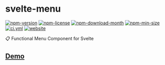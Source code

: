 <!----- BEGIN GHOST DOCS HEADER ----->

# svelte-menu

[![npm-version](https://img.shields.io/npm/v/@jill64/svelte-menu)](https://npmjs.com/package/@jill64/svelte-menu) [![npm-license](https://img.shields.io/npm/l/@jill64/svelte-menu)](https://npmjs.com/package/@jill64/svelte-menu) [![npm-download-month](https://img.shields.io/npm/dm/@jill64/svelte-menu)](https://npmjs.com/package/@jill64/svelte-menu) [![npm-min-size](https://img.shields.io/bundlephobia/min/@jill64/svelte-menu)](https://npmjs.com/package/@jill64/svelte-menu) [![ci.yml](https://github.com/jill64/svelte-menu/actions/workflows/ci.yml/badge.svg)](https://github.com/jill64/svelte-menu/actions/workflows/ci.yml) [![website](https://img.shields.io/website?up_message=working&down_message=down&url=https%3A%2F%2Fsvelte-menu.jill64.dev)](https://svelte-menu.jill64.dev)

📋 Functional Menu Component for Svelte

## [Demo](https://svelte-menu.jill64.dev)

<!----- END GHOST DOCS HEADER ----->
